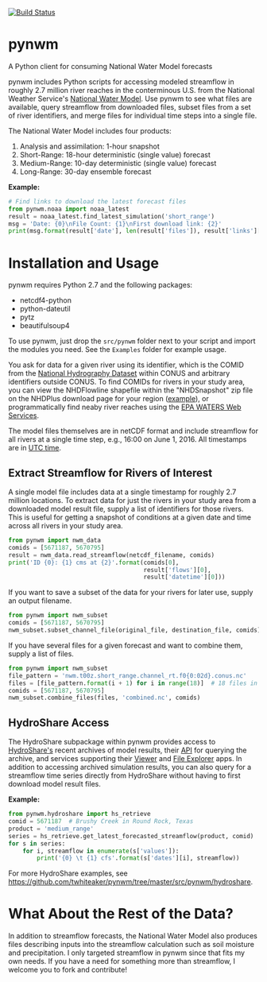 [![Build Status](https://travis-ci.org/twhiteaker/pynwm.svg?branch=master)](https://travis-ci.org/twhiteaker/pynwm)

# pynwm
A Python client for consuming National Water Model forecasts

pynwm includes Python scripts for accessing modeled streamflow in roughly 2.7 million river reaches in the conterminous U.S. from the National Weather Service's [National Water Model](http://water.noaa.gov/about/nwm). Use pynwm to see what files are available, query streamflow from downloaded files, subset files from a set of river identifiers, and merge files for individual time steps into a single file.

The National Water Model includes four products:

1. Analysis and assimilation: 1-hour snapshot
2. Short-Range: 18-hour deterministic (single value) forecast
3. Medium-Range: 10-day deterministic (single value) forecast
4. Long-Range: 30-day ensemble forecast

**Example:**

```python
# Find links to download the latest forecast files
from pynwm.noaa import noaa_latest
result = noaa_latest.find_latest_simulation('short_range')
msg = 'Date: {0}\nFile Count: {1}\nFirst download link: {2}'
print(msg.format(result['date'], len(result['files']), result['links'][0]))
```

# Installation and Usage

pynwm requires Python 2.7 and the following packages:

* netcdf4-python
* python-dateutil
* pytz
* beautifulsoup4

To use pynwm, just drop the `src/pynwm` folder next to your script and import the modules you need. See the `Examples` folder for example usage.

You ask for data for a given river using its identifier, which is the COMID from the [National Hydrography Dataset](http://www.horizon-systems.com/NHDPlus/index.php) within CONUS and arbitrary identifiers outside CONUS. To find COMIDs for rivers in your study area, you can view the NHDFlowline shapefile within the "NHDSnapshot" zip file on the NHDPlus download page for your region ([example](http://www.horizon-systems.com/NHDPlus/NHDPlusV2_12.php)), or programmatically find neaby river reaches using the [EPA WATERS Web Services](https://www.epa.gov/waterdata/waters-web-services).

The model files themselves are in netCDF format and include streamflow for all rivers at a single time step, e.g., 16:00 on June 1, 2016. All timestamps are in [UTC time](https://en.wikipedia.org/wiki/Coordinated_Universal_Time).

## Extract Streamflow for Rivers of Interest

A single model file includes data at a single timestamp for roughly 2.7 million locations. To extract data for just the rivers in your study area from a downloaded model result file, supply a list of identifiers for those rivers. This is useful for getting a snapshot of conditions at a given date and time across all rivers in your study area.

```python
from pynwm import nwm_data
comids = [5671187, 5670795]
result = nwm_data.read_streamflow(netcdf_filename, comids)
print('ID {0}: {1} cms at {2}'.format(comids[0], 
                                      result['flows'][0],
                                      result['datetime'][0]))
```

If you want to save a subset of the data for your rivers for later use, supply an output filename.

```python
from pynwm import nwm_subset
comids = [5671187, 5670795]
nwm_subset.subset_channel_file(original_file, destination_file, comids)
```

If you have several files for a given forecast and want to combine them, supply a list of files.

```python
from pynwm import nwm_subset
file_pattern = 'nwm.t00z.short_range.channel_rt.f0{0:02d}.conus.nc'
files = [file_pattern.format(i + 1) for i in range(18)]  # 18 files in short range forecast
comids = [5671187, 5670795]
nwm_subset.combine_files(files, 'combined.nc', comids)
```

## HydroShare Access

The HydroShare subpackage within pynwm provides access to [HydroShare's](https://www.hydroshare.org/) recent archives of model results, their [API](https://apps.hydroshare.org/apps/nwm-data-explorer/api/) for querying the archive, and services supporting their [Viewer](https://apps.hydroshare.org/apps/nwm-forecasts/) and [File Explorer](https://apps.hydroshare.org/apps/nwm-data-explorer/) apps. In addition to accessing archived simulation results, you can also query for a streamflow time series directly from HydroShare without having to first download model result files.

**Example:**

```python
from pynwm.hydroshare import hs_retrieve
comid = 5671187  # Brushy Creek in Round Rock, Texas
product = 'medium_range'
series = hs_retrieve.get_latest_forecasted_streamflow(product, comid)
for s in series:
    for i, streamflow in enumerate(s['values']):
        print('{0} \t {1} cfs'.format(s['dates'][i], streamflow))
```

For more HydroShare examples, see https://github.com/twhiteaker/pynwm/tree/master/src/pynwm/hydroshare.

# What About the Rest of the Data?

In addition to streamflow forecasts, the National Water Model also produces files describing inputs into the streamflow calculation such as soil moisture and precipitation. I only targeted streamflow in pynwm since that fits my own needs. If you have a need for something more than streamflow, I welcome you to fork and contribute!
